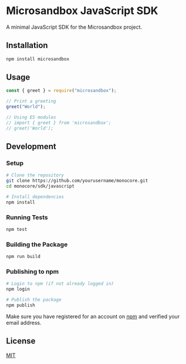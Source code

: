 # Microsandbox JavaScript SDK

A minimal JavaScript SDK for the Microsandbox project.

## Installation

```bash
npm install microsandbox
```

## Usage

```javascript
const { greet } = require("microsandbox");

// Print a greeting
greet("World");

// Using ES modules
// import { greet } from 'microsandbox';
// greet('World');
```

## Development

### Setup

```bash
# Clone the repository
git clone https://github.com/yourusername/monocore.git
cd monocore/sdk/javascript

# Install dependencies
npm install
```

### Running Tests

```bash
npm test
```

### Building the Package

```bash
npm run build
```

### Publishing to npm

```bash
# Login to npm (if not already logged in)
npm login

# Publish the package
npm publish
```

Make sure you have registered for an account on [npm](https://www.npmjs.com/) and verified your email address.

## License

[MIT](LICENSE)
